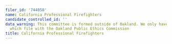 ```yaml
---
filer_id: '744058'
name: California Professional Firefighters
candidate_controlled_id: ''
data_warning: This committee is formed outside of Oakland. We only have data on committees
  which file with the Oakland Public Ethics Commission
title: California Professional Firefighters
---
```

